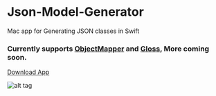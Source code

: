 # Json-Model-Generator
Mac app for Generating JSON classes in Swift

### Currently supports [ObjectMapper](https://github.com/tristanhimmelman/ObjectMapper) and [Gloss](https://github.com/hkellaway/Gloss), More coming soon.

[Download App](https://github.com/chanonly123/Json-Model-Generator/blob/master/jsonToModel.app)

![alt tag](https://github.com/chanonly123/Json-Model-Generator/blob/master/demo1.png)
